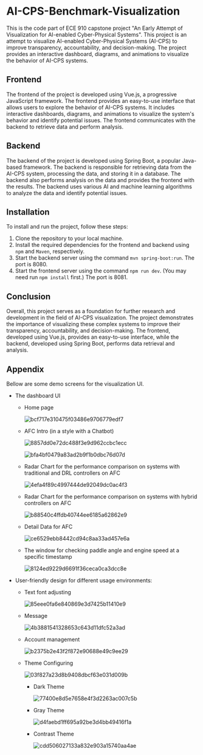 # AI-CPS-Benchmark-Visualization
This is the code part of ECE 910 capstone project "An Early Attempt of Visualization for AI-enabled Cyber-Physical Systems". This project is an attempt to visualize AI-enabled Cyber-Physical Systems (AI-CPS) to improve transparency, accountability, and decision-making. The project provides an interactive dashboard, diagrams, and animations to visualize the behavior of AI-CPS systems.

## Frontend

The frontend of the project is developed using Vue.js, a progressive JavaScript framework. The frontend provides an easy-to-use interface that allows users to explore the behavior of AI-CPS systems. It includes interactive dashboards, diagrams, and animations to visualize the system's behavior and identify potential issues. The frontend communicates with the backend to retrieve data and perform analysis.

## Backend

The backend of the project is developed using Spring Boot, a popular Java-based framework. The backend is responsible for retrieving data from the AI-CPS system, processing the data, and storing it in a database. The backend also performs analysis on the data and provides the frontend with the results. The backend uses various AI and machine learning algorithms to analyze the data and identify potential issues.

## Installation

To install and run the project, follow these steps:

1. Clone the repository to your local machine.
2. Install the required dependencies for the frontend and backend using `npm` and `Maven`, respectively.
3. Start the backend server using the command `mvn spring-boot:run`. The port is 8080.
4. Start the frontend server using the command `npm run dev`. (You may need run `npm install` first.) The port is 8081.

## Conclusion

Overall, this project serves as a foundation for further research and development in the field of AI-CPS visualization. The project demonstrates the importance of visualizing these complex systems to improve their transparency, accountability, and decision-making. The frontend, developed using Vue.js, provides an easy-to-use interface, while the backend, developed using Spring Boot, performs data retrieval and analysis.

## Appendix

Bellow are some demo screens for the visualization UI.

- The dashboard UI

  - Home page

    ![bcf717e310475f03486e9706779edf7](https://raw.githubusercontent.com/steventan1011/pictures/master/img/bcf717e310475f03486e9706779edf7.png)

  - AFC Intro (in a style with a Chatbot)

    ![8857dd0e72dc488f3e9d962ccbc1ecc](https://raw.githubusercontent.com/steventan1011/pictures/master/img/8857dd0e72dc488f3e9d962ccbc1ecc.png)

    ![bfa4bf0479a83ad2b9f1b0dbc76d07d](https://raw.githubusercontent.com/steventan1011/pictures/master/img/bfa4bf0479a83ad2b9f1b0dbc76d07d.png)

  - Radar Chart for the performance comparison on systems with traditional and DRL controllers on AFC

    ![4efa4f89c4997444de92049dc0ac4f3](https://raw.githubusercontent.com/steventan1011/pictures/master/img/4efa4f89c4997444de92049dc0ac4f3.png)

  - Radar Chart for the performance comparison on systems with hybrid controllers on AFC

    ![b88540c4ffdb40744ee6185a62862e9](https://raw.githubusercontent.com/steventan1011/pictures/master/img/b88540c4ffdb40744ee6185a62862e9.png)

  - Detail Data for AFC

    ![ce6529ebb8442cd94c8aa33ad457e6a](https://raw.githubusercontent.com/steventan1011/pictures/master/img/ce6529ebb8442cd94c8aa33ad457e6a.png)

  - The window for checking paddle angle and engine speed at a specific timestamp

    ![8124ed9229d6691f36ceca0ca3dcc8e](https://raw.githubusercontent.com/steventan1011/pictures/master/img/8124ed9229d6691f36ceca0ca3dcc8e.png)

- User-friendly design for different usage environments: 

  - Text font adjusting

    ![85eee0fa6e840869e3d7425b11410e9](https://raw.githubusercontent.com/steventan1011/pictures/master/img/85eee0fa6e840869e3d7425b11410e9.png)

  - Message

    ![4b3881541328653c643d11dfc52a3ad](https://raw.githubusercontent.com/steventan1011/pictures/master/img/4b3881541328653c643d11dfc52a3ad.png)

  - Account management

    ![b2375b2e43f2f872e90688e49c9ee29](https://raw.githubusercontent.com/steventan1011/pictures/master/img/b2375b2e43f2f872e90688e49c9ee29.png)

  - Theme Configuring

    ![03f827a23d8b9408dbcf63e031d009b](https://raw.githubusercontent.com/steventan1011/pictures/master/img/03f827a23d8b9408dbcf63e031d009b.png)

    - Dark Theme

      ![77400e8d5e7658e4f3d2263ac007c5b](https://raw.githubusercontent.com/steventan1011/pictures/master/img/77400e8d5e7658e4f3d2263ac007c5b.png)

    - Gray Theme

      ![d4faebd1ff695a92be3d4bb49416f1a](https://raw.githubusercontent.com/steventan1011/pictures/master/img/d4faebd1ff695a92be3d4bb49416f1a.png)

    - Contrast Theme

      ![cdd506027133a832e903a15740aa4ae](https://raw.githubusercontent.com/steventan1011/pictures/master/img/cdd506027133a832e903a15740aa4ae.png)









